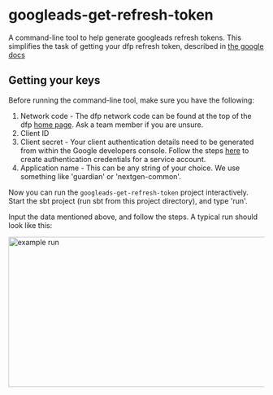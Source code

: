 # googleads-get-refresh-token
A command-line tool to help generate googleads refresh tokens. This simplifies the task of getting your dfp refresh token, described in [the google docs](https://developers.google.com/doubleclick-publishers/docs/start#signup)

## Getting your keys

Before running the command-line tool, make sure you have the following:

1. Network code - The dfp network code can be found at the top of the dfp [home page](https://www.google.com/dfp). Ask a team member if you are unsure.
2. Client ID
3. Client secret - Your client authentication details need to be generated from within the Google developers console. Follow the steps [here](https://developers.google.com/doubleclick-publishers/docs/authentication#1_determine_your_authentication_type) to create authentication credentials for a service account.
4. Application name - This can be any string of your choice. We use something like 'guardian' or 'nextgen-common'.

Now you can run the `googleads-get-refresh-token` project interactively. Start the sbt project (run sbt from this project directory), and type 'run'.

Input the data mentioned above, and follow the steps. A typical run should look like this:

<img src="doc/example-run.jpg" alt="example run" width="670px" height="295px" />




